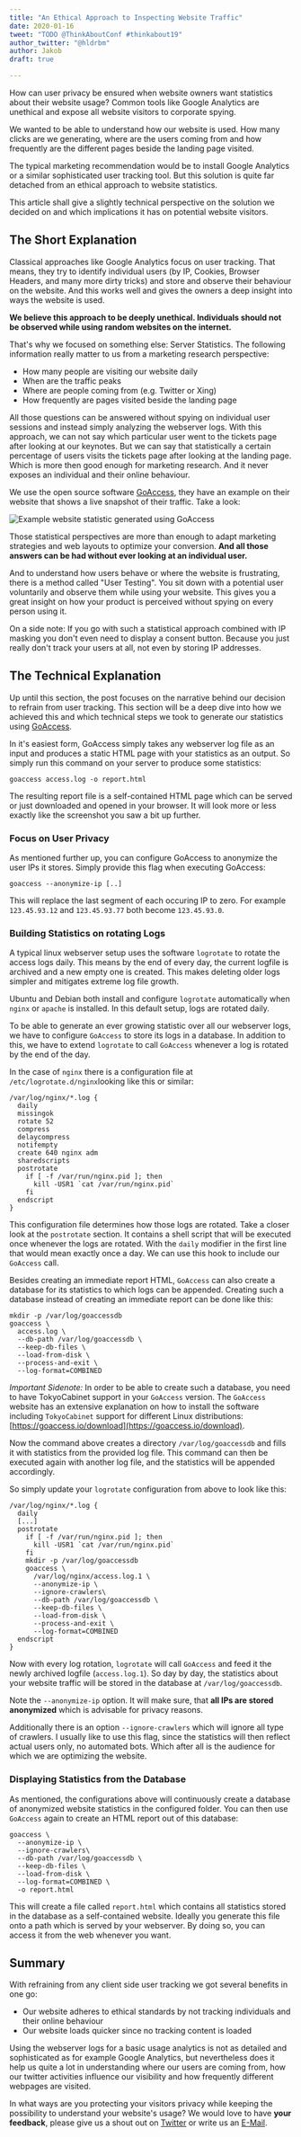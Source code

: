 ```yaml
---
title: "An Ethical Approach to Inspecting Website Traffic"
date: 2020-01-16
tweet: "TODO @ThinkAboutConf #thinkabout19"
author_twitter: "@hldrbm"
author: Jakob
draft: true

---
```


How can user privacy be ensured when website owners want statistics about their
website usage? Common tools like Google Analytics are unethical and expose all
website visitors to corporate spying.

We wanted to be able to understand how our website is used. How many clicks are
we generating, where are the users coming from and how frequently are the
different pages beside the landing page visited.

The typical marketing recommendation would be to install Google Analytics or a
similar sophisticated user tracking tool. But this solution is quite far
detached from an ethical approach to website statistics.

This article shall give a slightly technical perspective on the solution we
decided on and which implications it has on potential website visitors.

## The Short Explanation

Classical approaches like Google Analytics focus on user tracking. That means,
they try to identify individual users (by IP, Cookies, Browser Headers, and
many more dirty tricks) and store and observe their behaviour on the website.
And this works well and gives the owners a deep insight into ways the website
is used.

**We believe this approach to be deeply unethical. Individuals should not be
observed while using random websites on the internet.**

That's why we focused on something else: Server Statistics. The following
information really matter to us from a marketing research perspective:

* How many people are visiting our website daily
* When are the traffic peaks
* Where are people coming from (e.g. Twitter or Xing)
* How frequently are pages visited beside the landing page

All those questions can be answered without spying on individual user sessions
and instead simply analyzing the webserver logs. With this approach, we can not
say which particular user went to the tickets page after looking at our
keynotes. But we can say that statistically a certain percentage of users
visits the tickets page after looking at the landing page. Which is more then
good enough for marketing research. And it never exposes an individual and
their online behaviour.

We use the open source software [GoAccess](https://goaccess.io/), they have an
example on their website that shows a live snapshot of their traffic. Take a
look:

![Example website statistic generated using GoAccess](/assets/images/blog/log-inspection/example-graph.png)

Those statistical perspectives are more than enough to adapt marketing
strategies and web layouts to optimize your conversion. **And all those answers
can be had without ever looking at an individual user.**

And to understand how users behave or where the website is frustrating, there
is a method called "User Testing". You sit down with a potential user
voluntarily and observe them while using your website. This gives you a great
insight on how your product is perceived without spying on every person using
it.

On a side note: If you go with such a statistical approach combined with IP
masking you don't even need to display a consent button. Because you just
really don't track your users at all, not even by storing IP addresses.

## The Technical Explanation

Up until this section, the post focuses on the narrative behind our decision to
refrain from user tracking. This section will be a deep dive into how we
achieved this and which technical steps we took to generate our statistics
using [GoAccess](https://goaccess.io/).

In it's easiest form, GoAccess simply takes any webserver log file as an input
and produces a static HTML page with your statistics as an output. So simply
run this command on your server to produce some statistics:

    goaccess access.log -o report.html

The resulting report file is a self-contained HTML page which can be served or
just downloaded and opened in your browser. It will look more or less exactly
like the screenshot you saw a bit up further.

### Focus on User Privacy

As mentioned further up, you can configure GoAccess to anonymize the user IPs
it stores. Simply provide this flag when executing GoAccess:

    goaccess --anonymize-ip [..]

This will replace the last segment of each occuring IP to zero. For example
`123.45.93.12` and `123.45.93.77` both become `123.45.93.0`.

### Building Statistics on rotating Logs

A typical linux webserver setup uses the software `logrotate` to rotate the
access logs daily. This means by the end of every day, the current logfile is
archived and a new empty one is created. This makes deleting older logs simpler
and mitigates extreme log file growth.

Ubuntu and Debian both install and configure `logrotate` automatically when
`nginx` or `apache` is installed. In this default setup, logs are rotated
daily.

To be able to generate an ever growing statistic over all our webserver logs,
we have to configure `GoAccess` to store its logs in a database. In addition to
this, we have to extend `logrotate` to call `GoAccess` whenever a log is
rotated by the end of the day.

In the case of `nginx` there is a configuration file at
`/etc/logrotate.d/nginx`looking like this or similar:

    /var/log/nginx/*.log {
      daily
      missingok
      rotate 52
      compress
      delaycompress
      notifempty
      create 640 nginx adm
      sharedscripts
      postrotate
        if [ -f /var/run/nginx.pid ]; then
          kill -USR1 `cat /var/run/nginx.pid`
        fi
      endscript
    }

This configuration file determines how those logs are rotated. Take a closer
look at the `postrotate` section. It contains a shell script that will be
executed once whenever the logs are rotated. With the `daily` modifier in the
first line that would mean exactly once a day. We can use this hook to include
our `GoAccess` call.

Besides creating an immediate report HTML, `GoAccess` can also create a
database for its statistics to which logs can be appended. Creating such a
database instead of creating an immediate report can be done like this:

    mkdir -p /var/log/goaccessdb
    goaccess \
      access.log \
      --db-path /var/log/goaccessdb \
      --keep-db-files \
      --load-from-disk \
      --process-and-exit \
      --log-format=COMBINED

*Important Sidenote:* In order to be able to create such a database, you need
to have TokyoCabinet support in your `GoAccess` version. The `GoAccess` website
has an extensive explanation on how to install the software including
`TokyoCabinet` support for different Linux distributions:
[https://goaccess.io/download](https://goaccess.io/download).

Now the command above creates a directory `/var/log/goaccessdb` and fills it
with statistics from the provided log file. This command can then be executed
again with another log file, and the statistics will be appended accordingly.

So simply update your `logrotate` configuration from above to look like this:

    /var/log/nginx/*.log {
      daily
      [...]
      postrotate
        if [ -f /var/run/nginx.pid ]; then
          kill -USR1 `cat /var/run/nginx.pid`
        fi
        mkdir -p /var/log/goaccessdb
        goaccess \
          /var/log/nginx/access.log.1 \
          --anonymize-ip \
          --ignore-crawlers\
          --db-path /var/log/goaccessdb \
          --keep-db-files \
          --load-from-disk \
          --process-and-exit \
          --log-format=COMBINED
      endscript
    }

Now with every log rotation, `logrotate` will call `GoAccess` and feed it the
newly archived logfile (`access.log.1`). So day by day, the statistics about
your website traffic will be stored in the database at `/var/log/goaccessdb`.

Note the `--anonymize-ip` option. It will make sure, that **all IPs are stored
anonymized** which is advisable for privacy reasons.

Additionally there is an option `--ignore-crawlers` which will ignore all type
of crawlers. I usually like to use this flag, since the statistics will then
reflect actual users only, no automated bots. Which after all is the audience
for which we are optimizing the website.

### Displaying Statistics from the Database

As mentioned, the configurations above will continuously create a database of
anonymized website statistics in the configured folder. You can then use
`GoAccess` again to create an HTML report out of this database:

    goaccess \
      --anonymize-ip \
      --ignore-crawlers\
      --db-path /var/log/goaccessdb \
      --keep-db-files \
      --load-from-disk \
      --log-format=COMBINED \
      -o report.html

This will create a file called `report.html` which contains all statistics
stored in the database as a self-contained website. Ideally you generate this
file onto a path which is served by your webserver. By doing so, you can access
it from the web whenever you want.

## Summary

With refraining from any client side user tracking we got several benefits in
one go:

* Our website adheres to ethical standards by not tracking individuals and
their online behaviour
* Our website loads quicker since no tracking content is loaded

Using the webserver logs for a basic usage analytics is not as detailed and
sophisticated as for example Google Analytics, but nevertheless does it help us
quite a lot in understanding where our users are coming from, how our twitter
activities influence our visibility and how frequently different webpages are
visited.

In what ways are you protecting your visitors privacy while keeping the
possibility to understand your website's usage? We would love to have **your
feedback**, please give us a shout out on
[Twitter](https://twitter.com/ThinkAboutConf) or write us an
[E-Mail](mailto:kontakt@think-about.io).
